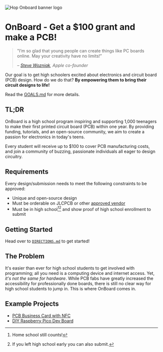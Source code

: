 ![Hop Onboard banner logo](https://cloud-b3h81o0df-hack-club-bot.vercel.app/0onboard_github.png)

# OnBoard - Get a $100 grant and make a PCB!

> "I’m so glad that young people can create things like PC boards online. May your creativity have no limits!”
>
> _– [Steve Wozniak](https://en.wikipedia.org/wiki/Steve_Wozniak), Apple co-founder_

Our goal is to get high schoolers excited about electronics and circuit board (PCB) design. How do we do that?
**By empowering them to bring their circuit designs to life!**

Read the [GOALS.md](./GOALS.md) for more details.

## TL;DR

OnBoard is a high school program inspiring and supporting 1,000 teenagers to make their first printed circuit board (PCB) within one year. By providing funding, tutorials, and an open-source community, we aim to create a passion for electronics in today's teens.

Every student will receive up to $100 to cover PCB manufacturing costs, and join a community of buzzing, passionate individuals all eager to design circuitry.

## Requirements

Every design/submission needs to meet the following constraints to be approved:

- Unique and open-source design
- Must be orderable on JLCPCB or other [approved vendor](./docs/VENDORS.md)
- Must be in high school[^1][^2] and show proof of high school enrollment to submit

[^1]: Home school still counts!
[^2]: If you left high school early you can also submit.

## Getting Started

Head over to [`DIRECTIONS.md`](./DIRECTIONS.md) to get started!

## The Problem

It's easier than ever for high school students to get involved with programming; all you need is a computing device and internet access. Yet, *it's not the same for hardware*. While PCB fabs have greatly increased the accessibility for professionally done boards, there is still no clear way for high school students to jump in. This is where OnBoard comes in.

## Example Projects

- [PCB Business Card with NFC](https://www.instructables.com/PCB-Business-Card-With-NFC/)
- [DIY Raspberry Pico Dev Board](https://01001000.xyz/2021-02-13-Raspberry-Pi-Pico-dev-board-Kiwikit/)
